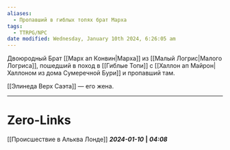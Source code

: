 ```yaml
---
aliases:
  - Пропавший в гиблых топях брат Марха
tags:
  - TTRPG/NPC
date modified: Wednesday, January 10th 2024, 6:26:05 am
---
```

Двоюродный Брат [[Марх ап Конвин|Марха]] из [[Малый Логрис|Малого Логриса]], пошедший в поход в [[Гиблые Топи]] с [[Халлон ап Майрон|Халлоном из дома Сумеречной Бури]] и пропавший там. 

[[Элинеда Верх Саэта]] — его жена.
___
# Zero-Links
[[Происшествие в Альква Лонде]]
***2024-01-10*** **|** ***04:08***